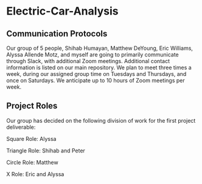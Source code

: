 # Electric-Car-Analysis

## Communication Protocols 
Our group of 5 people, Shihab Humayan, Matthew DeYoung, Eric Williams, Alyssa Allende Motz, and myself are going to primarily communicate through Slack, with additional Zoom meetings. Additional contact information is listed on our main repository. We plan to meet three times a week, during our assigned group time on Tuesdays and Thursdays, and once on Saturdays. We anticipate up to 10 hours of Zoom meetings per week. 

## Project Roles
Our group has decided on the following division of work for the first project deliverable:

Square Role: Alyssa

Triangle Role: Shihab and Peter

Circle Role: Matthew

X Role: Eric and Alyssa
